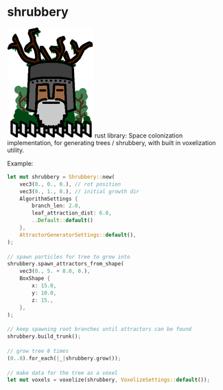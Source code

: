 # shrubbery
<img src="shrubbery_logo.png" width="200" />
rust library: Space colonization implementation, for generating trees / shrubbery, with built in voxelization utility.

Example:
```rs
let mut shrubbery = Shrubbery::new(
    vec3(0., 0., 0.), // rot position
    vec3(0., 1., 0.), // initial growth dir
    AlgorithmSettings {
        branch_len: 2.0,
        leaf_attraction_dist: 6.0,
		..Default::default()
    },
    AttractorGeneratorSettings::default(),
);

// spawn particles for tree to grow into
shrubbery.spawn_attractors_from_shape(
    vec3(0., 5. + 8.0, 0.),
    BoxShape {
        x: 15.0,
        y: 10.0,
        z: 15.,
    },
);

// keep spawning root branches until attractors can be found
shrubbery.build_trunk();

// grow tree 8 times
(0..8).for_each(|_|shrubbery.grow());

// make data for the tree as a voxel
let mut voxels = voxelize(shrubbery, VoxelizeSettings::default());

```
